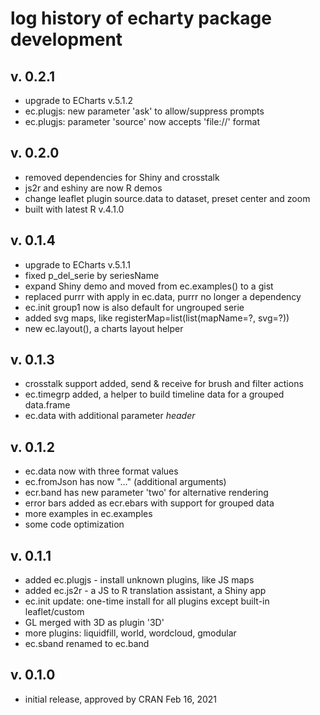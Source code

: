 # log history of echarty package development

## v. 0.2.1

- upgrade to ECharts v.5.1.2
- ec.plugjs: new parameter 'ask' to allow/suppress prompts
- ec.plugjs: parameter 'source' now accepts 'file://' format

## v. 0.2.0

- removed dependencies for Shiny and crosstalk
- js2r and eshiny are now R demos
- change leaflet plugin source.data to dataset, preset center and zoom
- built with latest R v.4.1.0

## v. 0.1.4

- upgrade to ECharts v.5.1.1
- fixed p_del_serie by seriesName
- expand Shiny demo and moved from ec.examples() to a gist 
- replaced purrr with apply in ec.data, purrr no longer a dependency
- ec.init group1 now is also default for ungrouped serie 
- added svg maps, like registerMap=list(list(mapName=?, svg=?))
- new ec.layout(), a charts layout helper

## v. 0.1.3

- crosstalk support added, send & receive for brush and filter actions
- ec.timegrp added, a helper to build timeline data for a grouped data.frame
- ec.data with additional parameter *header*

## v. 0.1.2

- ec.data now with three format values
- ec.fromJson has now "..." (additional arguments)
- ecr.band has new parameter 'two' for alternative rendering
- error bars added as ecr.ebars with support for grouped data
- more examples in ec.examples
- some code optimization

## v. 0.1.1

- added ec.plugjs - install unknown plugins, like JS maps
- added ec.js2r - a JS to R translation assistant, a Shiny app
- ec.init update: one-time install for all plugins except built-in leaflet/custom
- GL merged with 3D as plugin '3D'
- more plugins: liquidfill, world, wordcloud, gmodular
- ec.sband renamed to ec.band 

## v. 0.1.0
- initial release, approved by CRAN Feb 16, 2021
